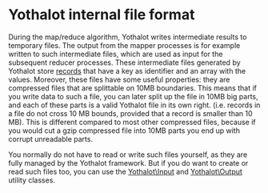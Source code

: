 # Yothalot internal file format

During the map/reduce algorithm, Yothalot writes intermediate results to
temporary files. The output from the mapper processes is for example written to
such intermediate files, which are used as input for the subsequent reducer
processes. These intermediate files generated by Yothalot store
[records](Yothalot/record "Record") that have a key as identifier
and an array with the values. Moreover, these files have some useful properties:
they are compressed files that are splittable on 10MB boundaries. This means
that if you write data to such a file, you can later split up the file in 10MB
big parts, and each of these parts is a valid Yothalot file in its own right.
(i.e. records in a file do not cross 10 MB bounds, provided that a record is
smaller than 10 MB). This is different compared to most other compressed files,
because if you would cut a gzip compressed file into 10MB parts you end up with
corrupt unreadable parts.

You normally do not have to read or write such files yourself, as they are fully
managed by the Yothalot framework. But if you do want to create or read such
files too, you can use the [Yothalot\Input](Yothalot/php-input "Input")
and [Yothalot\Output](Yothalot/php-output "Output") utility classes.

